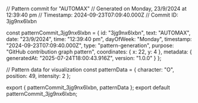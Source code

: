 // Pattern commit for "AUTOMAX"
// Generated on Monday, 23/9/2024 at 12:39:40 pm
// Timestamp: 2024-09-23T07:09:40.000Z
// Commit ID: 3jg9nx6lxbn

const patternCommit_3jg9nx6lxbn = {
  id: "3jg9nx6lxbn",
  text: "AUTOMAX",
  date: "23/9/2024",
  time: "12:39:40 pm",
  dayOfWeek: "Monday",
  timestamp: "2024-09-23T07:09:40.000Z",
  type: "pattern-generation",
  purpose: "GitHub contribution graph pattern",
  coordinates: {
    x: 22,
    y: 4
  },
  metadata: {
    generatedAt: "2025-07-24T18:00:43.916Z",
    version: "1.0.0"
  }
};

// Pattern data for visualization
const patternData = {
  character: "O",
  position: 49,
  intensity: 2
};

export { patternCommit_3jg9nx6lxbn, patternData };
export default patternCommit_3jg9nx6lxbn;
